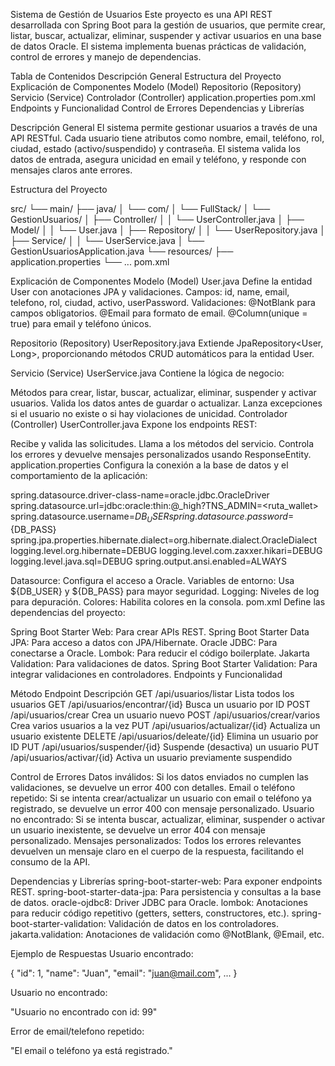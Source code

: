 Sistema de Gestión de Usuarios
Este proyecto es una API REST desarrollada con Spring Boot para la gestión de usuarios, que permite crear, listar, buscar, actualizar, eliminar, suspender y activar usuarios en una base de datos Oracle. El sistema implementa buenas prácticas de validación, control de errores y manejo de dependencias.

Tabla de Contenidos
Descripción General
Estructura del Proyecto
Explicación de Componentes
Modelo (Model)
Repositorio (Repository)
Servicio (Service)
Controlador (Controller)
application.properties
pom.xml
Endpoints y Funcionalidad
Control de Errores
Dependencias y Librerías

Descripción General
El sistema permite gestionar usuarios a través de una API RESTful. Cada usuario tiene atributos como nombre, email, teléfono, rol, ciudad, estado (activo/suspendido) y contraseña. El sistema valida los datos de entrada, asegura unicidad en email y teléfono, y responde con mensajes claros ante errores.

Estructura del Proyecto

src/
 └── main/
     ├── java/
     │    └── com/
     │         └── FullStack/
     │              └── GestionUsuarios/
     │                   ├── Controller/
     │                   │    └── UserController.java
     │                   ├── Model/
     │                   │    └── User.java
     │                   ├── Repository/
     │                   │    └── UserRepository.java
     │                   ├── Service/
     │                   │    └── UserService.java
     │                   └── GestionUsuariosApplication.java
     └── resources/
          ├── application.properties
          └── ...
pom.xml

Explicación de Componentes
Modelo (Model)
User.java
Define la entidad User con anotaciones JPA y validaciones.
Campos: id, name, email, telefono, rol, ciudad, activo, userPassword.
Validaciones:
@NotBlank para campos obligatorios.
@Email para formato de email.
@Column(unique = true) para email y teléfono únicos.

Repositorio (Repository)
UserRepository.java
Extiende JpaRepository<User, Long>, proporcionando métodos CRUD automáticos para la entidad User.

Servicio (Service)
UserService.java
Contiene la lógica de negocio:

Métodos para crear, listar, buscar, actualizar, eliminar, suspender y activar usuarios.
Valida los datos antes de guardar o actualizar.
Lanza excepciones si el usuario no existe o si hay violaciones de unicidad.
Controlador (Controller)
UserController.java
Expone los endpoints REST:

Recibe y valida las solicitudes.
Llama a los métodos del servicio.
Controla los errores y devuelve mensajes personalizados usando ResponseEntity.
application.properties
Configura la conexión a la base de datos y el comportamiento de la aplicación:

spring.datasource.driver-class-name=oracle.jdbc.OracleDriver
spring.datasource.url=jdbc:oracle:thin:@<host>_high?TNS_ADMIN=<ruta_wallet>
spring.datasource.username=${DB_USER}
spring.datasource.password=${DB_PASS}
spring.jpa.properties.hibernate.dialect=org.hibernate.dialect.OracleDialect
logging.level.org.hibernate=DEBUG
logging.level.com.zaxxer.hikari=DEBUG
logging.level.java.sql=DEBUG
spring.output.ansi.enabled=ALWAYS

Datasource: Configura el acceso a Oracle.
Variables de entorno: Usa ${DB_USER} y ${DB_PASS} para mayor seguridad.
Logging: Niveles de log para depuración.
Colores: Habilita colores en la consola.
pom.xml
Define las dependencias del proyecto:

Spring Boot Starter Web: Para crear APIs REST.
Spring Boot Starter Data JPA: Para acceso a datos con JPA/Hibernate.
Oracle JDBC: Para conectarse a Oracle.
Lombok: Para reducir el código boilerplate.
Jakarta Validation: Para validaciones de datos.
Spring Boot Starter Validation: Para integrar validaciones en controladores.
Endpoints y Funcionalidad

Método	Endpoint	Descripción
GET	/api/usuarios/listar	Lista todos los usuarios
GET	/api/usuarios/encontrar/{id}	Busca un usuario por ID
POST	/api/usuarios/crear	Crea un usuario nuevo
POST	/api/usuarios/crear/varios	Crea varios usuarios a la vez
PUT	/api/usuarios/actualizar/{id}	Actualiza un usuario existente
DELETE	/api/usuarios/deleate/{id}	Elimina un usuario por ID
PUT	/api/usuarios/suspender/{id}	Suspende (desactiva) un usuario
PUT	/api/usuarios/activar/{id}	Activa un usuario previamente suspendido

Control de Errores
Datos inválidos:
Si los datos enviados no cumplen las validaciones, se devuelve un error 400 con detalles.
Email o teléfono repetido:
Si se intenta crear/actualizar un usuario con email o teléfono ya registrado, se devuelve un error 400 con mensaje personalizado.
Usuario no encontrado:
Si se intenta buscar, actualizar, eliminar, suspender o activar un usuario inexistente, se devuelve un error 404 con mensaje personalizado.
Mensajes personalizados:
Todos los errores relevantes devuelven un mensaje claro en el cuerpo de la respuesta, facilitando el consumo de la API.

Dependencias y Librerías
spring-boot-starter-web: Para exponer endpoints REST.
spring-boot-starter-data-jpa: Para persistencia y consultas a la base de datos.
oracle-ojdbc8: Driver JDBC para Oracle.
lombok: Anotaciones para reducir código repetitivo (getters, setters, constructores, etc.).
spring-boot-starter-validation: Validación de datos en los controladores.
jakarta.validation: Anotaciones de validación como @NotBlank, @Email, etc.

Ejemplo de Respuestas
Usuario encontrado:

{
  "id": 1,
  "name": "Juan",
  "email": "juan@mail.com",
  ...
}

Usuario no encontrado:

"Usuario no encontrado con id: 99"

Error de email/telefono repetido:

"El email o teléfono ya está registrado."















